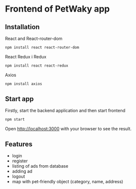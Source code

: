 # Frontend of PetWaky app

## Installation
React and React-router-dom
```bash
npm install react react-router-dom
```
React Redux i Redux
```bash
npm install react react-redux
```

Axios
```bash
npm install axios
```

## Start app
Firstly, start the backend application and then start frontend
```bash
npm start

```

Open [http://localhost:3000](http://localhost:3000) with your browser to see the result.

## Features
* login
* register
* listing of ads from database
* adding ad
* logout
* map with pet-friendly object (category, name, address)

